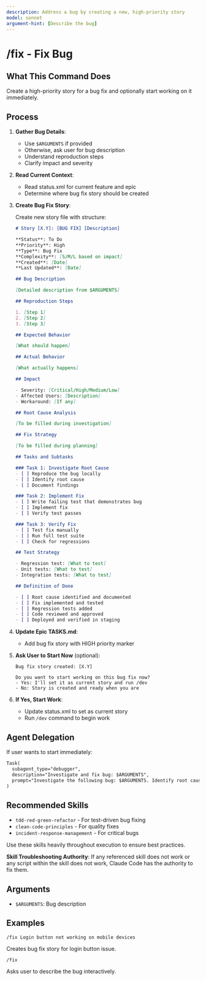 ```yaml
---
description: Address a bug by creating a new, high-priority story
model: sonnet
argument-hint: [Describe the bug]
---
```


# /fix - Fix Bug

## What This Command Does

Create a high-priority story for a bug fix and optionally start working on it immediately.

## Process

1. **Gather Bug Details**:
   - Use `$ARGUMENTS` if provided
   - Otherwise, ask user for bug description
   - Understand reproduction steps
   - Clarify impact and severity

2. **Read Current Context**:
   - Read status.xml for current feature and epic
   - Determine where bug fix story should be created

3. **Create Bug Fix Story**:

   Create new story file with structure:

   ```markdown
   # Story [X.Y]: [BUG FIX] [Description]

   **Status**: To Do
   **Priority**: High
   **Type**: Bug Fix
   **Complexity**: [S/M/L based on impact]
   **Created**: [Date]
   **Last Updated**: [Date]

   ## Bug Description

   [Detailed description from $ARGUMENTS]

   ## Reproduction Steps

   1. [Step 1]
   2. [Step 2]
   3. [Step 3]

   ## Expected Behavior

   [What should happen]

   ## Actual Behavior

   [What actually happens]

   ## Impact

   - Severity: [Critical/High/Medium/Low]
   - Affected Users: [Description]
   - Workaround: [If any]

   ## Root Cause Analysis

   [To be filled during investigation]

   ## Fix Strategy

   [To be filled during planning]

   ## Tasks and Subtasks

   ### Task 1: Investigate Root Cause
   - [ ] Reproduce the bug locally
   - [ ] Identify root cause
   - [ ] Document findings

   ### Task 2: Implement Fix
   - [ ] Write failing test that demonstrates bug
   - [ ] Implement fix
   - [ ] Verify test passes

   ### Task 3: Verify Fix
   - [ ] Test fix manually
   - [ ] Run full test suite
   - [ ] Check for regressions

   ## Test Strategy

   - Regression test: [What to test]
   - Unit tests: [What to test]
   - Integration tests: [What to test]

   ## Definition of Done

   - [ ] Root cause identified and documented
   - [ ] Fix implemented and tested
   - [ ] Regression tests added
   - [ ] Code reviewed and approved
   - [ ] Deployed and verified in staging
   ```

4. **Update Epic TASKS.md**:
   - Add bug fix story with HIGH priority marker

5. **Ask User to Start Now** (optional):
   ```
   Bug fix story created: [X.Y]

   Do you want to start working on this bug fix now?
   - Yes: I'll set it as current story and run /dev
   - No: Story is created and ready when you are
   ```

6. **If Yes, Start Work**:
   - Update status.xml to set as current story
   - Run `/dev` command to begin work

## Agent Delegation

If user wants to start immediately:

```markdown
Task(
  subagent_type="debugger",
  description="Investigate and fix bug: $ARGUMENTS",
  prompt="Investigate the following bug: $ARGUMENTS. Identify root cause, implement fix following TDD, and add regression tests."
)
```

## Recommended Skills

<!-- TODO: Add relevant skills from .claude/skills/ -->

- `tdd-red-green-refactor` - For test-driven bug fixing
- `clean-code-principles` - For quality fixes
- `incident-response-management` - For critical bugs

Use these skills heavily throughout execution to ensure best practices.

**Skill Troubleshooting Authority**: If any referenced skill does not work or any script within the skill does not work, Claude Code has the authority to fix them.

## Arguments

- `$ARGUMENTS`: Bug description

## Examples

```
/fix Login button not working on mobile devices
```

Creates bug fix story for login button issue.

```
/fix
```

Asks user to describe the bug interactively.
